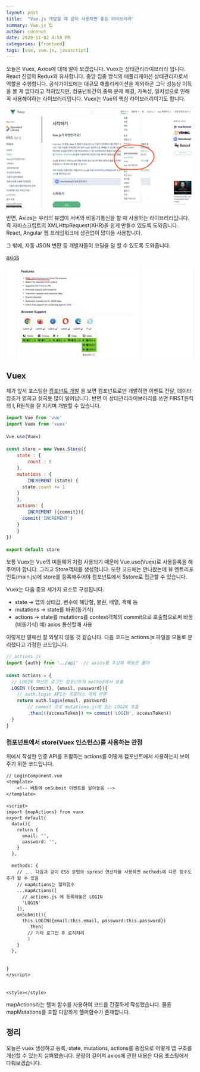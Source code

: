 ```yaml
---
layout: post
title:  "Vue.js 개발할 때 같이 사용하면 좋은 라이브러리"
summary: Vue.js 팁
author: coconut
date: 2020-11-02 4:58 PM
categories: [frontend]
tags: [vue, vue.js, javascript]
---
```


오늘은 Vuex, Axios에 대해 알아 보겠습니다. Vuex는 상태관리라이브러리 입니다. React 진영의 Redux와 유사합니다. 중앙 집중 방식의 애플리케이션 상태관리자로서 역할을 수행합니다. 공식가이드에는 대규모 애플리케이션을 제외하곤 그닥 성능상 이득을 볼 게 없다라고 적혀있지만, 컴포넌트간의 중복 문제 해결, 가독성, 일치성으로 인해 꼭 사용해야하는 라이브러리입니다. Vuex는 Vue의 핵심 라이브러리이기도 합니다.

![](/assets/img/post/vuejs5/1.png)

반면, Axios는 우리의 뷰앱이 서버와 비동기통신을 할 때 사용하는 라이브러리입니다. 즉 자바스크립트의 XMLHttpRequest(XHR)을 쉽게 만들수 있도록 도와줍니다. React, Angular 웹 프레임워크에 상관없이 많이들 사용합니다. 

그 밖에, 자동 JSON 변환 등 개발자들이 코딩을 덜 할 수 있도록 도와줍니다.

[axios](https://github.com/axios/axios)

![](/assets/img/post/vuejs5/2.png)



## Vuex

제가 앞서 포스팅한 [컴포넌트 개발](https://github.com/axios/axios) 을 보면 컴포넌트로만 개발하면 이벤트 전달, 데이터 참조가 얽히고 섥히듯 많이 일어납니다. 반면 이 상태관리라이브러리를 쓰면 FIRST원칙의 I, R원칙을 잘 지키며 개발할 수 있습니다. 

```javascript
import Vue from 'vue'
import Vuex from 'vuex'

Vue.use(Vuex)

const store = new Vuex.Store({
	state : {
		count : 0
	},
	mutations : {
		INCREMENT (state) {
      state.count += 1
    }
	},
	actions: {
		INCREMENT ({commit}){
      commit('INCREMENT')
    }
	}
})

export default store
```

보통 Vuex는 Vue의 미들웨어 처럼 사용되기 때문에 Vue.use(Vuex)로 사용등록을 해주어야 합니다. 그리고 Store객체를 생성합니다. 또한 코드에는 안나왔는데 뷰 엔트리포인트(main.js)에 store를 등록해주어야 컴포넌트에서 $store로 접근할 수 있습니다.

Vuex는 다음 중요 세가지 요소로 구성됩니다.

- state -> 앱의 상태값, 변수에 해당함, 불린, 배열, 객체 등 
- mutations -> state를 바꿈(동기식)
- actions -> state를 mutations를 context객체의 commit으로 호출함으로써 바꿈(비동기식) 예) axios 통신할때 사용



이렇게만 말해선 잘 와닿지 않을 것 같습니다. 다음 코드는 actions.js 파일을 모듈로 분리했다고 가정한 코드입니다.

```javascript
// actions.js
import {auth} from '../api'  // axios를 추상화 해놓은 폴더

const actions = {
  // LOGIN 액션은 로그인 컴포넌트의 method에서 호출
  LOGIN ({commit}, {email, password}){
    // auth.login API는 프로미스 객체 반환
    return auth.login(email, password)
    	// commit 으로 mutations.js에 있는 LOGIN 호출
    	.then(({accessToken}) => commit('LOGIN', accessToken))
  }
}
```





### 컴포넌트에서 store(Vuex 인스턴스)를 사용하는 관점

위에서 작성한 인증 API를 포함하는 actions를 어떻게 컴포넌트에서 사용하는지 보여주기 위한 코드입니다. 

```vue
// LoginComponent.vue
<template>
	<!-- 버튼에 onSubmit 이벤트를 달아놓음 -->
</template>

<script>
import {mapActions} from vuex
export default{
  data(){
    return {
      email: '',
      password: '',
    }
  },
  
  methods: {
    // ... 다음과 같이 ES6 문법의 spread 연산자를 사용하면 methods에 다른 함수도 추가 할 수 있음
    // mapActions는 헬퍼함수
    ...mapActions([
      // actions.js 에 등록해놓은 LOGIN
      'LOGIN'
    ]),
    onSubmit(){
      this.LOGIN({email:this.email, password:this.password})
      	.then(
        // 기타 로그인 후 로직처리
      	)
    }
  },
  
  
}
</script>


<style></style>
```

mapActions라는 헬퍼 함수를 사용하여 코드를 간결하게 작성했습니다. 물론 mapMutations를 포함 다양하게 헬퍼함수가 존재합니다. 

## 정리

오늘은 vuex 생성하고 등록, state, mutations, actions를 중점으로 어떻게 앱 구조를 개선할 수 있는지 살펴봤습니다. 분량이 길어져 axios에 관한 내용은 다음 포스팅에서 다뤄보겠습니다. 